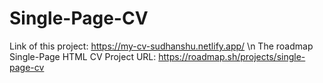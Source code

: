 # Single-Page-CV
Link of this project: https://my-cv-sudhanshu.netlify.app/ \n
The roadmap Single-Page HTML CV Project URL: https://roadmap.sh/projects/single-page-cv
